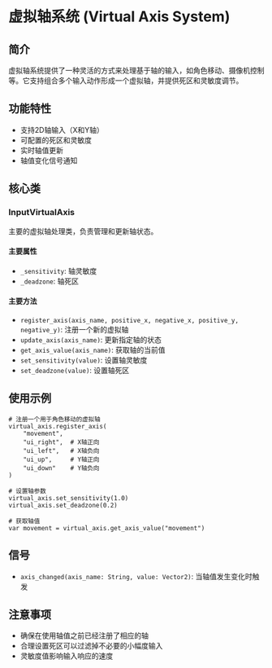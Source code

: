 # 虚拟轴系统 (Virtual Axis System)

## 简介
虚拟轴系统提供了一种灵活的方式来处理基于轴的输入，如角色移动、摄像机控制等。它支持组合多个输入动作形成一个虚拟轴，并提供死区和灵敏度调节。

## 功能特性
- 支持2D轴输入（X和Y轴）
- 可配置的死区和灵敏度
- 实时轴值更新
- 轴值变化信号通知

## 核心类
### InputVirtualAxis
主要的虚拟轴处理类，负责管理和更新轴状态。

#### 主要属性
- `_sensitivity`: 轴灵敏度
- `_deadzone`: 轴死区

#### 主要方法
- `register_axis(axis_name, positive_x, negative_x, positive_y, negative_y)`: 注册一个新的虚拟轴
- `update_axis(axis_name)`: 更新指定轴的状态
- `get_axis_value(axis_name)`: 获取轴的当前值
- `set_sensitivity(value)`: 设置轴灵敏度
- `set_deadzone(value)`: 设置轴死区

## 使用示例
```gdscript
# 注册一个用于角色移动的虚拟轴
virtual_axis.register_axis(
    "movement",
    "ui_right",  # X轴正向
    "ui_left",   # X轴负向
    "ui_up",     # Y轴正向
    "ui_down"    # Y轴负向
)

# 设置轴参数
virtual_axis.set_sensitivity(1.0)
virtual_axis.set_deadzone(0.2)

# 获取轴值
var movement = virtual_axis.get_axis_value("movement")
```

## 信号
- `axis_changed(axis_name: String, value: Vector2)`: 当轴值发生变化时触发

## 注意事项
- 确保在使用轴值之前已经注册了相应的轴
- 合理设置死区可以过滤掉不必要的小幅度输入
- 灵敏度值影响输入响应的速度
